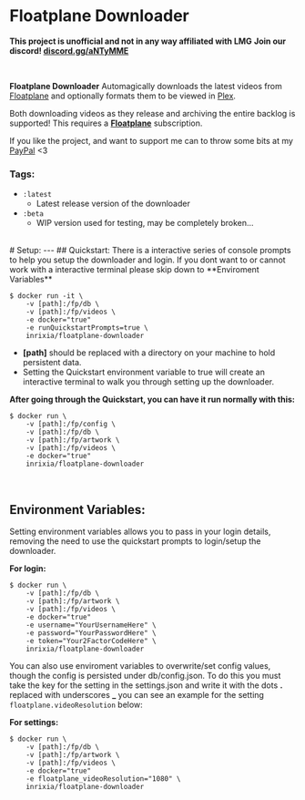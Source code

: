﻿# Floatplane Downloader

**This project is unofficial and not in any way affiliated with LMG**
**Join our discord! [discord.gg/aNTyMME](https://discord.gg/aNTyMME)**


<br>

**Floatplane Downloader** Automagically downloads the latest videos from [Floatplane](https://floatplane.com) and optionally formats them to be viewed in [Plex](https://www.plex.tv/). 

Both downloading videos as they release and archiving the entire backlog is supported!
This requires a **[Floatplane](http://floatplane.com)** subscription.
<br>

If you like the project, and want to support me can to throw some bits at my [PayPal](https://www.paypal.com/donate?business=XZX2VLBCVA766&currency_code=NZD) <3

### Tags:
- `:latest`
	- Latest release version of the downloader
- `:beta`
	- WIP version used for testing, may be completely broken...
<br>
# Setup:
---
## Quickstart:
There is a interactive series of console prompts to help you setup the downloader and login. If you dont want to or cannot work with a interactive terminal please skip down to **Enviroment Variables**

    $ docker run -it \
		-v [path]:/fp/db \
		-v [path]:/fp/videos \
		-e docker="true"
		-e runQuickstartPrompts=true \
	    inrixia/floatplane-downloader

- **[path]** should be replaced with a directory on your machine to hold persistent data.
- Setting the Quickstart environment variable to true will create an interactive terminal to walk you through setting up the downloader.

**After going through the Quickstart, you can have it run normally with this:**

    $ docker run \
		-v [path]:/fp/config \
		-v [path]:/fp/db \
		-v [path]:/fp/artwork \
		-v [path]:/fp/videos \
		-e docker="true"
	    inrixia/floatplane-downloader
<br>

## Environment Variables:
Setting environment variables allows you to pass in your login details, removing the need to use the quickstart prompts to login/setup the downloader.

**For login:**

    $ docker run \
		-v [path]:/fp/db \
		-v [path]:/fp/artwork \
		-v [path]:/fp/videos \
		-e docker="true"
		-e username="YourUsernameHere" \
		-e password="YourPasswordHere" \
		-e token="Your2FactorCodeHere" \
		inrixia/floatplane-downloader

You can also use enviroment variables to overwrite/set config values, though the config is persisted under db/config.json.
To do this you must take the key for the setting in the settings.json and write it with the dots **.** replaced with underscores **_** you can see an example for the setting `floatplane.videoResolution` below:

**For settings:**

    $ docker run \
		-v [path]:/fp/db \
		-v [path]:/fp/artwork \
		-v [path]:/fp/videos \
		-e docker="true"
		-e floatplane_videoResolution="1080" \
		inrixia/floatplane-downloader